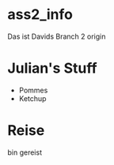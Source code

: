 # ass2_info


Das ist Davids Branch 2 origin

# Julian's Stuff

- Pommes
- Ketchup

# Reise
bin gereist
